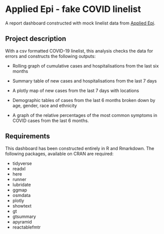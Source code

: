 # Applied Epi - fake COVID linelist

A report dashboard constructed with mock linelist data from [Applied Epi](https://github.com/appliedepi/epiRhandbook_eng/tree/master/data/covid_example_data). 

## Project description

With a csv formatted COVID-19 linelist, this analysis checks the data for errors and constructs the following outputs:

* Rolling graph of cumulative cases and hospitalisations from the last six months

* Summary table of new cases and hospitalisations from the last 7 days

* A plotly map of new cases from the last 7 days with locations

* Demographic tables of cases from the last 6 months broken down by age, gender, race and ethnicity

* A graph of the relative percentages of the most common symptoms in COVID cases from the last 6 months. 

## Requirements

This dashboard has been constructed entirely in R and Rmarkdown. The following packages, available on CRAN are required:

- tidyverse
- readxl
- here
- runner
- lubridate
- ggmap
- osmdata
- plotly
- showtext
- gt
- gtsummary
- apyramid
- reactablefmtr
